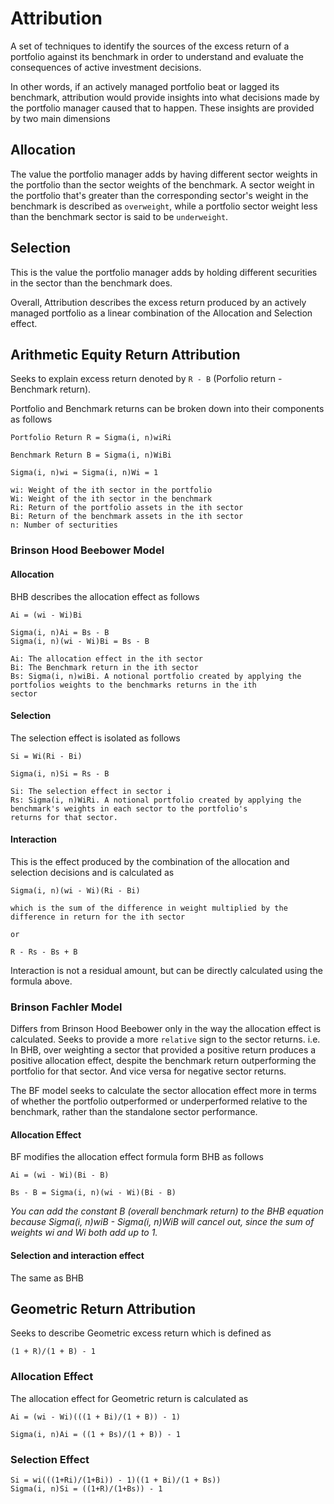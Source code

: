 # Attribution

A set of techniques to identify the sources of the excess return of a portfolio against its benchmark in order to understand
and evaluate the consequences of active investment decisions.

In other words, if an actively managed portfolio beat or lagged its benchmark, attribution would provide insights into 
what decisions made by the portfolio manager caused that to happen. These insights are provided by two main dimensions

## Allocation
The value the portfolio manager adds by having different sector weights in the portfolio than the sector weights of the 
benchmark. A sector weight in the portfolio that's greater than the corresponding sector's weight in the benchmark is
described as `overweight`, while a portfolio sector weight less than the benchmark sector is said to be `underweight`.

## Selection
This is the value the portfolio manager adds by holding different securities in the sector than the benchmark does.

Overall, Attribution describes the excess return produced by an actively managed portfolio as a linear combination of the
Allocation and Selection effect.


## Arithmetic Equity Return Attribution

Seeks to explain excess return denoted by `R - B`  (Porfolio return - Benchmark return).


Portfolio and Benchmark returns can be broken down into their components as follows

```
Portfolio Return R = Sigma(i, n)wiRi

Benchmark Return B = Sigma(i, n)WiBi

Sigma(i, n)wi = Sigma(i, n)Wi = 1

wi: Weight of the ith sector in the portfolio
Wi: Weight of the ith sector in the benchmark
Ri: Return of the portfolio assets in the ith sector
Bi: Return of the benchmark assets in the ith sector
n: Number of secturities
```

### Brinson Hood Beebower Model

#### Allocation
BHB describes the allocation effect as follows

```
Ai = (wi - Wi)Bi

Sigma(i, n)Ai = Bs - B
Sigma(i, n)(wi - Wi)Bi = Bs - B
 
Ai: The allocation effect in the ith sector
Bi: The Benchmark return in the ith sector
Bs: Sigma(i, n)wiBi. A notional portfolio created by applying the portfolios weights to the benchmarks returns in the ith
sector
```

#### Selection
The selection effect is isolated as follows

```
Si = Wi(Ri - Bi)

Sigma(i, n)Si = Rs - B

Si: The selection effect in sector i
Rs: Sigma(i, n)WiRi. A notional portfolio created by applying the benchmark's weights in each sector to the portfolio's 
returns for that sector.
```

#### Interaction
This is the effect produced by the combination of the allocation and selection decisions and is calculated as

```
Sigma(i, n)(wi - Wi)(Ri - Bi)  

which is the sum of the difference in weight multiplied by the difference in return for the ith sector

or

R - Rs - Bs + B
```

Interaction is not a residual amount, but can be directly calculated using the formula above.


### Brinson Fachler Model

Differs from Brinson Hood Beebower only in the way the allocation effect is calculated. Seeks to provide a more `relative`
sign to the sector returns. i.e. In BHB, over weighting a sector that provided a positive return produces a positive allocation 
effect, despite the benchmark return outperforming the portfolio for that sector. And vice versa for negative sector returns.

The BF model seeks to calculate the sector allocation effect more in terms of whether the portfolio outperformed or underperformed
relative to the benchmark, rather than the standalone sector performance.


#### Allocation Effect

BF modifies the allocation effect formula form BHB as follows

```
Ai = (wi - Wi)(Bi - B)

Bs - B = Sigma(i, n)(wi - Wi)(Bi - B)
```
*You can add the constant B (overall benchmark return) to the BHB equation because Sigma(i, n)wiB - Sigma(i, n)WiB will 
cancel out, since the sum of weights wi and Wi both add up to 1.*


#### Selection and interaction effect
The same as BHB



## Geometric Return Attribution

Seeks to describe Geometric excess return which is defined as 

```
(1 + R)/(1 + B) - 1
```

### Allocation Effect

The allocation effect for Geometric return is calculated as

```
Ai = (wi - Wi)(((1 + Bi)/(1 + B)) - 1)

Sigma(i, n)Ai = ((1 + Bs)/(1 + B)) - 1
```

### Selection Effect

```
Si = wi(((1+Ri)/(1+Bi)) - 1)((1 + Bi)/(1 + Bs))
Sigma(i, n)Si = ((1+R)/(1+Bs)) - 1
```

